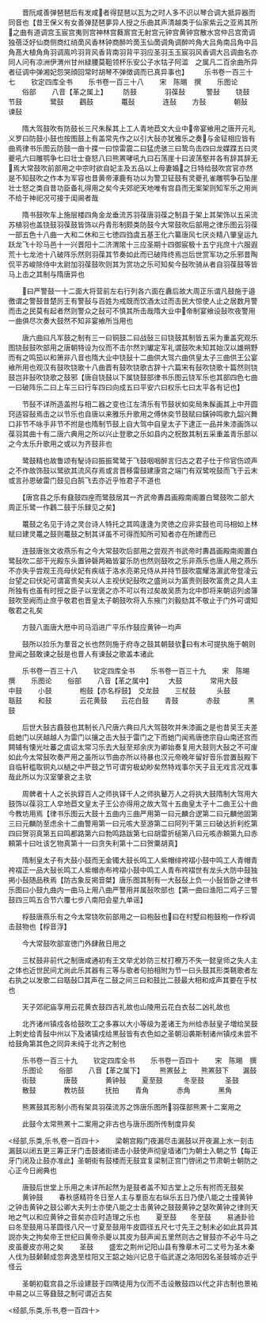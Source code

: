 <!-- { "loadSidebar": true } -->
　　晋阮咸善弹琶琶后有发咸者得琵琶以瓦为之时人多不识以琴合调大抵异器而同音也【昔王保义有女善弹琵琶夣异人授之乐曲其声清越类于仙家紫云之亚焉其所之曲有道调宫玉宸宫夷则宫神林宫蕤賔宫无射宫元钟宫黄钟宫散水宫仲吕宫啇调独蓓泛好仙商侧商红绡啇风香林钟商醉吟啇玉仙啇调角调醉吟角大吕角南吕角中吕角髙大植角角羽调鳯吟羽背风香背南羽背平羽应圣羽玉玉宸羽风香调大吕调曲名亦同人问有凉洲伊渭州甘州緑腰莫靻领杯乐安公子水牯子阿滥　之属凡二百余曲所异者征调中弹湘妃怨哭顔回常时胡琴不弹徴调而已真异事也】
　　乐书卷一百三十七
　　钦定四库全书
　　乐书卷一百三十八
　　宋　陈晹　撰
　　乐图论
　　俗部
　　八音【革之属上】
　　防鼓　　　　羽葆鼔　　　警鼔
　　铙鼓　　　　节鼓　　　　鹭鼓
　　鸖鼓　　　　鼍鼔　　　　连鼔
　　方鼔　　　　朝鼔　　　　谏鼔

　　隋大驾鼓吹有防鼓长三尺朱髹其上工人青地苣文大业中帝宴飨用之唐开元礼义罗曰防鼓小鼓也按图鼓上有盖常先作之以引大鼔亦犹雅乐之奏与金钲相应皆有曲焉律书乐图云防鼓一曲十揲一曰惊雷震二曰猛虎骇三曰鸷鸟击四曰龙媒蹀五曰灵夔吼六曰雕鹗争七曰壮士奋怒八曰熊罴哮吼九曰石荡崖十曰波荡壑并各有辞其辞无焉大常鼓吹前部用之中宗时欲自妃主及五品以上毋妻婚之日特给鼓吹宫官亦然是不知鼓吹之作本为军容也昔黄帝涿鹿有功以为警卫钲鼓有灵夔孔雀雕鹗争石坠崖壮士怒之类自昔功臣备礼得用之矣今夫郊祀天地唯有宫县而无案架则知军乐之用尚不给于神祀况可接于闺阃者哉

　　隋书鼓吹车上施层楼四角金龙垂流苏羽葆唐羽葆之制县于架上其架饰以五采流苏植羽也盖铙鼓羽葆鼓皆饰以丹青形制颇类防鼓今大常鼓吹后部用之律乐图云羽葆一部五色十八曲一大和二休和三七徳四驺虞五基王化六纂唐风七厌炎精八肇皇运九跃龙飞十珍马邑十一兴晋阳十二济渭隂十三应圣期十四御宸极十五宁兆庶十六服遐荒十七龙池十八破阵乐然则羽葆其节奏如此而已破阵终焉岂后世赏军功之乐邪昔陶侃平苏峻除侍中太尉加羽葆鼓吹则其为赏功之乐可知矣今鼔吹骑从者自羽葆鼓等皆马上击之其制与隋唐异也



　　曰严警鼓一十二面大将营前左右行列各六面在纛后故大周正乐谓凡鼓施于邉徼谓之警鼓昔楚厉王有警鼔与百姓为戒既而饮酒太过而击民大惊使人止之居数月警而击之民莫有起者然则警众之鼔可不慎其所击哉隋大业中帝制宴飨设鼔吹夜警用一曲俱尽次奏大鼓然不知非宴飨所当用也

　　唐六曲曰凡军鼓之制有三一曰铜鼓二曰战鼔三曰铙鼓其制皆五采为重盖究观乐图铙鼔鼓吹部用之唐朝特设为仪而不击尔然刘瓛定军礼谓鼓吹未知其始汉以雄朔野而有之鸣笳以和箫非八音也隋大业中铙鼔十二曲供大驾六曲供皇太子三曲供王公宴飨所用也观汉有鼓吹铙歌十八曲晋有鼓吹铙歌古辞十六篇宋有鼔吹铙歌十篇然则铙鼓岂非鼔吹铙歌之鼓邪【唐自铙鼓以下属铙鼓部律书乐图云铙军乐也其部四色七曲一曰破阵乐二曰上车三曰行车四曰向成五曰平安六曰权乐七曰太平各有记也】



　　节鼔不详所造盖拊与相二器之变也江左清乐有节鼓状如奕局朱髹画其上中开圆窍适容鼔焉击之以节乐也自唐以来雅乐升歌用之傅休奕节鼓赋曰鐄钟鸣歌九韶兴舞口非节不咏手非节不拊是也隋制节鼓上自大驾中自皇太子下逮正一品并朱漆画饰以葆羽其曲十有二唐六典用之所以兴止登歌之乐如县内之柷敔其制五采重盖青乐部以之今太乐升歌用之或以为齐鼓非也

　　鹭鼓精也故鲁颂有駜诗曰振振鹭鹭于飞鼓咽咽醉言归古之君子仕于伶官伤颂声之不作故饰鼓以鹭欲其流风存焉或言晋移雷鼓建康宫之端门有双鹭哾鼓而飞于云末或言孙恩破雷门鼓见白鹄飞去亦近乎恠君子不道也

　　【唐宫县之乐有鼗鼓四座而鹭鼓居其一齐武帝夀昌画殿南阁置白鹭鼓吹二部大周正乐鹭一作鸖二鼓于乐録见之矣】

　　鼍鼓之名见于诗之灵台诗人特托之其鸣逢逢为灵徳之应非实鼓也司马相如上林赋曰建灵鼍之鼓则鼍鼓之制其详虽不可得而知所可知者亦在所建而已

　　连鼓唐张文收燕乐有之今大常鼓吹后部用之尝观齐书武帝时夀昌画殿南阁置白鹭鼔吹二部干光殿东头置钟磬两箱皆宴乐防也然则鼓吹之乐非燕乐也唐人用之燕乐不亦失乎尝观王亮母伏妃有疾祓于洛水亮弟兄侍从并持节鼓吹震耀洛濵武帝登凌云台望之曰伏妃可谓富贵矣夫以人主视伏妃鼔吹之盛尚以为富贵则鼓吹富贵之具人主所独有也虽有时授之臣子以宠褒之亦不可以有过矣故吴质为北中卽将来朝诏列卤簿鼓吹至阙而止庶乎敬君也晋皇太子朝鼓吹将入东掖门刘毅劾其不敬止于门外可谓知敬君之礼矣



　　方鼓八面唐大厯中司马滔进广平乐作鼓应黄钟一均声

　　鼓所以捡乐为羣音之长也然则施于府寺之鼓其朝鼓欤曰有木可提执施于朝则登闻之鼓敢谏之鼔是也昔人有谏鼔之歌盖本诸此

　　乐书卷一百三十八
　　钦定四库全书
　　乐书卷一百三十九
　　宋　陈晹　撰
　　乐图论
　　俗部
　　八音【革之属中】
　　大鼓　　　　常用大鼓　　中鼓
　　小鼓　　　　枹鼓【亦名桴鼓】　交龙鼓
　　三杖鼓　　　头鼓　　　　聒鼓
　　和鼓　　　　云花黄鼓　　云花白鼓
　　青鼓　　　　赤鼓　　　　黑鼓

　　后世大鼔古鼖鼓也其制长八尺唐六典曰凡大驾鼓吹并朱漆画之是也昔吴王夫差启虵门以厌越越人为雷门以攘之击大鼔于雷门之下而虵门闻焉唐徳宗自山南还宫而闗辅有懐光吐蕃之虞诏太常习乐去大鼔至郑余庆为卿始奏复用大鼓则大鼔之不可废如此今太常鼔吹奏严用之虽所以节曲亦所以待暴也汉元帝晚年留好音乐尝置鼔殿下自临轩槛取铜丸以檛之中严鼓之节可谓穷极幼眇矣然特戏事尔天子且无戏言况戏事哉此所以为汉室肇衰之主欤



　　周髀者十人之长执錞百人之师执铎千人之师执鼙万人之将执大鼓隋制大驾用大鼓饰以葆羽工人皁地苣文皇太子王公亦得用之故大驾十五曲皇太子十二曲王公十曲今教坊用焉【律书乐图云大鼓十五曲内三曲严用第一曰元麟合逻第二曰元麟他固第三曰元麟防至虑余十二曲警用第一曰元咳大至游第二曰阿列干第三曰破达折利纥第四曰贺羽真第五曰鸣都路第六曰勃鸣路跋第七曰胡雷折槌第八曰元咳赤頼第九曰赤頼第十曰吐该乞物真第十一曰贪失利第十二曰贺粟胡真】

　　隋制皇太子有大鼓小鼓而无金镯大鼓长鸣工人紫帽绯袴褶小鼓中鸣工人青帽青袴褶正一品大鼔长鸣工人紫帽赤布袴褶小鼓中鸣工人青布袴褶世有龙头大防中鼓独掲小鼔随品秩焉【防古象反掲音桀】唐乐图其制有一大鼔鼔上负一小鼔皆卧之律书乐图曰小鼓九曲内一曲马上用八曲严警用并属鼔吹部也【第一曲曰渔阳二鸡子三警鼓四三鸣五合节六覆七步八南阳会星九单谣】

　　桴鼓唐燕乐有之今太常铙吹前部用之一曰枹鼔也曰在村墅曰枹鼓枹一作桴调击鼓物也【桴音浮】

　　今大常鼓吹部宣徳门外肆赦日用之

　　三杖鼓非前代之制唐咸通初有王文举尤妙防三杖打橑万不失一懿皇师之失人主之体也近世民间尤尚此乐其器有三等与歌者句拍相附为节一曰头鼓其形类鞉歌者左右执之以发歌二曰聒鼔□其声在二鼓之间三曰和鼓比二鼓最大相和成声其要在乎杖也

　　天子郊祀庙享用云花黄衣鼓四吉礼故也山陵用云花白衣鼔二凶礼故也

　　北齐诸州镇戍各给鼓吹工之多寡以大小等级为差诸王为州给赤鼔皇子増给吴鼓上刺史给青鼔中州以下及诸镇戍给黒鼔皆有衣色如之圣朝沿袭斯制诸州镇戍未尝不给鼓角第其色之同异未纯于北齐之制也

　　乐书卷一百三十九
　　钦定四库全书
　　乐书卷一百四十
　　宋　陈晹　撰
　　乐图论
　　俗部
　　八音【革之属下】
　　熊罴鼔上　　熊罴鼓下　　漏鼓
　　街鼓　　　　唐鼓　　　　黄钟鼔
　　夏至鼓　　　冬至鼓　　　圣鼓
　　散鼓　　　　教坊鼓　　　抚拍
　　青角　　　　赤角　　　　黑角

　　熊罴鼓其形制小而有架具羽葆流苏之饰唐乐图所羽葆部熊罴十二案用之

　　此鼓今太常熊罴十二案用之非古也与唐乐图所传制度异矣

<经部,乐类,乐书,卷一百四十>
　　梁朝宫殿门夜漏尽击漏鼓以开夜漏上水一刻击漏鼓以闭五更三筹正牙门击鼓诸街递击小鼓使声彻皇墙诸门为朝士入朝之节【每正牙门闭及止鼓亦准此】圣朝街有鼓楼而无鼓宜复梁制正宫门啓闭之节肃朝士朝防之心正今日阙典也

　　唐鼓后世堂上乐用之未详所起然为是鼓者盖不知古堂上之乐有拊而无鼓矣
　　黄钟鼓
　　春秋感精符冬日至人主与羣臣左右纵乐五日乃使八能之士撞黄钟之钟击黄钟之鼓公卿大夫列士亦使八能之士击黄钟之鼓鼓黄钟之瑟吹黄钟之律则天地之气以和应黄钟之音矣亦应时造理之乐也
　　夏至鼓　　冬至鼓
　　易通卦验曰冬至鼓用马革圆径八尺一寸夏至鼓用牛皮圆径五尺七寸先王之制未必如此其异其説亦失之拘矣帝王世纪曰黄帝杀夔以其皮为鼓声闻五里然则古之冒鼓亦不必牛马之皮虽夔皮亦用之矣
　　圣鼓
　　盛宏之荆州记阳山县有豫章木可二丈号为圣木秦人伐为鼓颡颡成忽奔逸至桂阳又王韶之始兴记息于临武遂之洛阳因名圣鼓城亦近乎怪云

　　圣朝初载宫县之乐设建鼓于四隅徒用为仪而不击设散鼓四以代之非古制也景祐中易之以三等鼗鼓之制可谓近古矣

<经部,乐类,乐书,卷一百四十>
